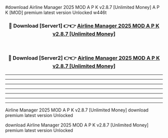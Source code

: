 #download Airline Manager 2025 MOD A P K v2.8.7 [Unlimited Money]  A P K [MOD] premium latest version Unlocked w446t 



<div align="center">
<h3>🔴 Download [Server1] 👉👉 <a href="https://apkdownload2.web.app/">Airline Manager 2025 MOD A P K v2.8.7 [Unlimited Money] </a></h3><br>

<h3>🔴 Download [Server2] 👉👉 <a href="https://apkdownload2.web.app/">Airline Manager 2025 MOD A P K v2.8.7 [Unlimited Money] </a></h3>
</div>





----------------------------------------------------------

----------------------------------------------------------

----------------------------------------------------------

----------------------------------------------------------

----------------------------------------------------------

----------------------------------------------------------

----------------------------------------------------------

Airline Manager 2025 MOD A P K v2.8.7 [Unlimited Money]  download premium latest version Unlocked

download Airline Manager 2025 MOD A P K v2.8.7 [Unlimited Money]  premium latest version Unlocked

